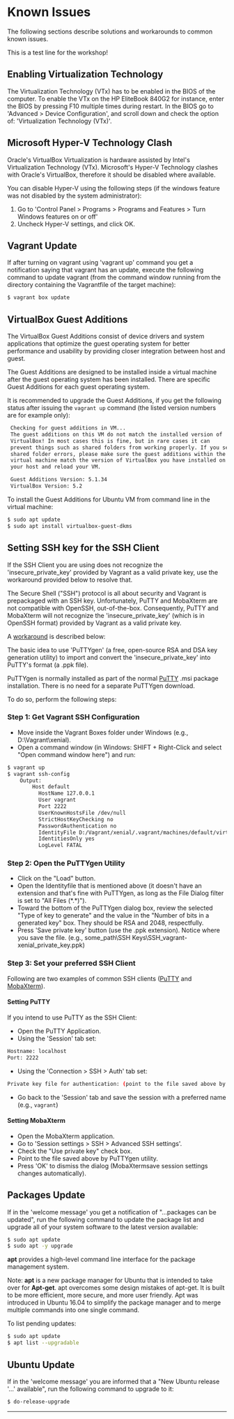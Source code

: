 # Known Issues

The following sections describe solutions and workarounds to common known issues.

This is a test line for the workshop!



## Enabling Virtualization Technology

The Virtualization Technology (VTx) has to be enabled in the BIOS of the computer. 
To enable the VTx on the HP EliteBook 840G2 for instance, enter the BIOS by pressing F10 multiple 
times during restart. In the BIOS go to 'Advanced > Device Configuration', and scroll down and 
check the option of: 'Virtualization Technology (VTx)'.


## Microsoft Hyper-V Technology Clash

Oracle's VirtualBox Virtualization is hardware assisted by Intel's Virtualization Technology (VTx). 
Microsoft's Hyper-V Technology clashes with Oracle's VirtualBox, therefore it should be disabled 
where available.

You can disable Hyper-V using the following steps (if the windows feature was not disabled by the 
system administrator):

1. Go to 'Control Panel > Programs > Programs and Features > Turn Windows features on or off'
2. Uncheck Hyper-V settings, and click OK.


## Vagrant Update

If after turning on vagrant using 'vagrant up' command you get a notification saying that vagrant 
has an update, execute the following command to update vagrant (from the command window running from 
the directory containing the Vagrantfile of the target machine): 

```bash
$ vagrant box update
```


## VirtualBox Guest Additions

The VirtualBox Guest Additions consist of device drivers and system applications that optimize the 
guest operating system for better performance and usability by providing closer integration between 
host and guest. 

The Guest Additions are designed to be installed inside a virtual machine after the guest operating 
system has been installed. There are specific Guest Additions for each guest operating system.

It is recommended to upgrade the Guest Additions, if you get the following status after issuing the 
`vagrant up` command (the listed version numbers are for example only): 

```bash
 Checking for guest additions in VM...
 The guest additions on this VM do not match the installed version of
 VirtualBox! In most cases this is fine, but in rare cases it can
 prevent things such as shared folders from working properly. If you see
 shared folder errors, please make sure the guest additions within the
 virtual machine match the version of VirtualBox you have installed on
 your host and reload your VM.

 Guest Additions Version: 5.1.34
 VirtualBox Version: 5.2
```

To install the Guest Additions for Ubuntu VM from command line in the virtual machine:

```bash
$ sudo apt update
$ sudo apt install virtualbox-guest-dkms 
```


## Setting SSH key for the SSH Client

If the SSH Client you are using does not recognize the 'insecure_private_key' provided by Vagrant as 
a valid private key, use the workaround provided below to resolve that.

The Secure Shell ("SSH") protocol is all about security and Vagrant is prepackaged with an SSH key. 
Unfortunately, PuTTY and MobaXterm are not compatible with OpenSSH, out-of-the-box. Consequently, 
PuTTY and MobaXterm will not recognize the 'insecure_private_key' (which is in OpenSSH format) 
provided by Vagrant as a valid private key. 

A [workaround][1] is described below:

The basic idea to use 'PuTTYgen' (a free, open-source RSA and DSA key generation utility) to import 
and convert the 'insecure_private_key' into PuTTY's format (a .ppk file). 

PuTTYgen is normally installed as part of the normal [PuTTY][2] .msi package installation. There is 
no need for a separate PuTTYgen download.

To do so, perform the following steps:


### Step 1: Get Vagrant SSH Configuration

- Move inside the Vagrant Boxes folder under Windows (e.g., D:\Vagrant\xenial).
- Open a command window (in Windows: SHIFT + Right-Click and select "Open command window here") and 
run:

```bash
$ vagrant up
$ vagrant ssh-config
    Output:
        Host default
          HostName 127.0.0.1
          User vagrant
          Port 2222
          UserKnownHostsFile /dev/null
          StrictHostKeyChecking no
          PasswordAuthentication no
          IdentityFile D:/Vagrant/xenial/.vagrant/machines/default/virtualbox/private_key
          IdentitiesOnly yes
          LogLevel FATAL
```


### Step 2: Open the PuTTYgen Utility

- Click on the "Load" button.
- Open the Identityfile that is mentioned above (it doesn't have an extension and that's fine 
  with PuTTYgen, as long as the File Dialog filter is set to "All Files (\*.\*)").
- Toward the bottom of the PuTTYgen dialog box, review the selected "Type of key to generate" 
  and the value in the "Number of bits in a generated key" box. They should be RSA and 2048, 
  respectfully.
- Press 'Save private key' button (use the .ppk extension).
  Notice where you save the file.
  (e.g., some_path\SSH Keys\SSH_vagrant-xenial_private_key.ppk)


### Step 3: Set your preferred SSH Client

Following are two examples of common SSH clients ([PuTTY][2] and [MobaXterm][3]).


#### Setting PuTTY

If you intend to use PuTTY as the SSH Client: 
- Open the PuTTY Application.
- Using the 'Session' tab set:

```bash
Hostname: localhost
Port: 2222
```

- Using the 'Connection > SSH > Auth' tab set:

```bash
Private key file for authentication: (point to the file saved above by PuTTYgen utility)
```

- Go back to the 'Session' tab and save the session with a preferred name (e.g., `vagrant`)


#### Setting MobaXterm 

- Open the MobaXterm application.
- Go to 'Session settings > SSH > Advanced SSH settings'.
- Check the "Use private key" check box.
- Point to the file saved above by PuTTYgen utility.
- Press 'OK' to dismiss the dialog (MobaXtermsave session settings changes automatically).


## Packages Update

If in the 'welcome message' you get a notification of "...packages can be updated", run the 
following command to update the package list and upgrade all of your system software to the latest 
version available:

```bash
$ sudo apt update
$ sudo apt -y upgrade
```

**apt** provides a high-level command line interface for the package management system.

Note: **apt** is a new package manager for Ubuntu that is intended to take over for **Apt-get**.
apt overcomes some design mistakes of apt-get. It is built to be more efficient, more secure, and 
more user friendly. Apt was introduced in Ubuntu 16.04 to simplify the package manager and to merge 
multiple commands into one single command.

To list pending updates:

```bash
$ sudo apt update
$ apt list --upgradable
```


## Ubuntu Update

If in the 'welcome message' you are informed that a "New Ubuntu release '...' available", 
run the following command to upgrade to it:

```bash
$ do-release-upgrade
```

---

[1]: https://github.com/Varying-Vagrant-Vagrants/VVV/wiki/Connect-to-Your-Vagrant-Virtual-Machine-with-PuTTY
[2]: https://www.chiark.greenend.org.uk/~sgtatham/putty/
[3]: https://mobaxterm.mobatek.net/
